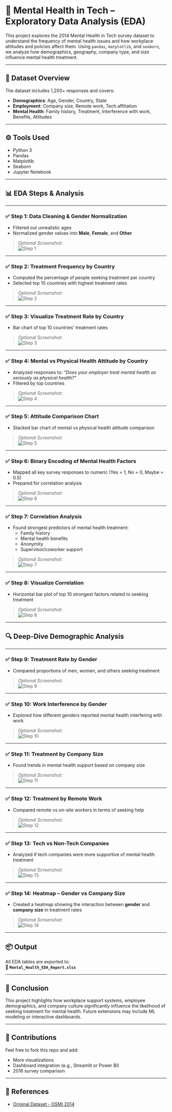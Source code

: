 # 🧠 Mental Health in Tech – Exploratory Data Analysis (EDA)

This project explores the 2014 Mental Health in Tech survey dataset to understand the frequency of mental health issues and how workplace attitudes and policies affect them. Using `pandas`, `matplotlib`, and `seaborn`, we analyze how demographics, geography, company type, and size influence mental health treatment.

---

## 📁 Dataset Overview

The dataset includes 1,200+ responses and covers:

- **Demographics**: Age, Gender, Country, State
- **Employment**: Company size, Remote work, Tech affiliation
- **Mental Health**: Family history, Treatment, Interference with work, Benefits, Attitudes

---

## ⚙️ Tools Used
- Python 3
- Pandas
- Matplotlib
- Seaborn
- Jupyter Notebook

---

## 📊 EDA Steps & Analysis

---

### ✅ Step 1: Data Cleaning & Gender Normalization

- Filtered out unrealistic ages
- Normalized gender values into **Male**, **Female**, and **Other**

> _Optional Screenshot_:  
> ![Step 1](screenshots/step1_cleaning.png)

---

### ✅ Step 2: Treatment Frequency by Country

- Computed the percentage of people seeking treatment per country
- Selected top 10 countries with highest treatment rates

> _Optional Screenshot_:  
> ![Step 2](screenshots/step2_treatment_country.png)

---

### ✅ Step 3: Visualize Treatment Rate by Country

- Bar chart of top 10 countries' treatment rates

> _Optional Screenshot_:  
> ![Step 3](screenshots/step3_country_bar.png)

---

### ✅ Step 4: Mental vs Physical Health Attitude by Country

- Analyzed responses to: _"Does your employer treat mental health as seriously as physical health?"_
- Filtered by top countries

> _Optional Screenshot_:  
> ![Step 4](screenshots/step4_attitudes.png)

---

### ✅ Step 5: Attitude Comparison Chart

- Stacked bar chart of mental vs physical health attitude comparison

> _Optional Screenshot_:  
> ![Step 5](screenshots/step5_attitude_chart.png)

---

### ✅ Step 6: Binary Encoding of Mental Health Factors

- Mapped all key survey responses to numeric (Yes = 1, No = 0, Maybe = 0.5)
- Prepared for correlation analysis

> _Optional Screenshot_:  
> ![Step 6](screenshots/step6_binary_map.png)

---

### ✅ Step 7: Correlation Analysis

- Found strongest predictors of mental health treatment:
  - Family history
  - Mental health benefits
  - Anonymity
  - Supervisor/coworker support

> _Optional Screenshot_:  
> ![Step 7](screenshots/step7_correlations.png)

---

### ✅ Step 8: Visualize Correlation

- Horizontal bar plot of top 10 strongest factors related to seeking treatment

> _Optional Screenshot_:  
> ![Step 8](screenshots/step8_corr_plot.png)

---

## 🔍 Deep-Dive Demographic Analysis

---

### ✅ Step 9: Treatment Rate by Gender

- Compared proportions of men, women, and others seeking treatment

> _Optional Screenshot_:  
> ![Step 9](screenshots/step9_gender.png)

---

### ✅ Step 10: Work Interference by Gender

- Explored how different genders reported mental health interfering with work

> _Optional Screenshot_:  
> ![Step 10](screenshots/step10_work_interfere.png)

---

### ✅ Step 11: Treatment by Company Size

- Found trends in mental health support based on company size

> _Optional Screenshot_:  
> ![Step 11](screenshots/step11_company_size.png)

---

### ✅ Step 12: Treatment by Remote Work

- Compared remote vs on-site workers in terms of seeking help

> _Optional Screenshot_:  
> ![Step 12](screenshots/step12_remote.png)

---

### ✅ Step 13: Tech vs Non-Tech Companies

- Analyzed if tech companies were more supportive of mental health treatment

> _Optional Screenshot_:  
> ![Step 13](screenshots/step13_tech_nontech.png)

---

### ✅ Step 14: Heatmap – Gender vs Company Size

- Created a heatmap showing the interaction between **gender** and **company size** in treatment rates

> _Optional Screenshot_:  
> ![Step 14](screenshots/step14_heatmap.png)

---

## 📦 Output

All EDA tables are exported to:  
**📄 `Mental_Health_EDA_Report.xlsx`**

---

## 📝 Conclusion

This project highlights how workplace support systems, employee demographics, and company culture significantly influence the likelihood of seeking treatment for mental health. Future extensions may include ML modeling or interactive dashboards.

---

## 🙌 Contributions

Feel free to fork this repo and add:
- More visualizations
- Dashboard integration (e.g., Streamlit or Power BI)
- 2016 survey comparison

---

## 📎 References

- [Original Dataset - OSMI 2014](https://osmihelp.org/research)
